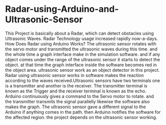# Radar-using-Arduino-and-Ultrasonic-Sensor
This Project is basically about a Radar, which can detect obstacles using Ultrasonic Waves. Radar Technology usage increased rapidly now-a-days.
How Does Radar using Arduino Works?
The ultrasonic sensor rotates with the servo motor and transmitted the ultrasonic waves during this time. and the whole time a graph interface make in the simulation software. and if any object comes under the range of the ultrasonic sensor it starts to detect the object. at that time the graph interface inside the software becomes red in the object area. ultrasonic sensor work as an object detector in this project. Radar using ultrasonic sensor works in software makes the reaction according to the waves received.Ultrasonic sensors have two terminals one is a transmitter and another is the receiver. The transmitter terminal is known as the Trigger and the receiver terminal is known as the echo. Arduino continuously gives a command to the Servo motor to rotate. and the transmitter transmits the signal parallelly likewise the software also makes the graph. The ultrasonic sensor gave a different signal to the Arduino if anything comes in the path. then Arduino notifies the software for the affected region. the project depends on the ultrasonic sensor working. 
